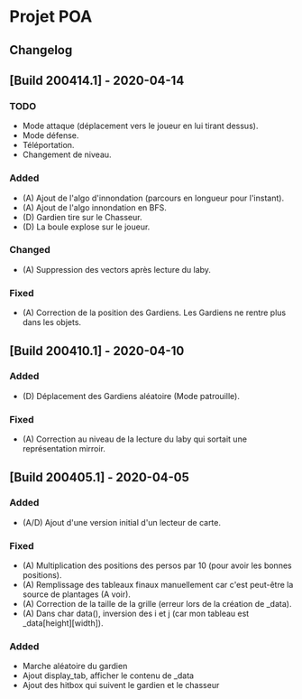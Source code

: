 # Projet POA

## Changelog

## [Build 200414.1] - 2020-04-14

### TODO

- Mode attaque (déplacement vers le joueur en lui tirant dessus).
- Mode défense.
- Téléportation.
- Changement de niveau.

### Added

- (A) Ajout de l'algo d'innondation (parcours en longueur pour l'instant).
- (A) Ajout de l'algo innondation en BFS.
- (D) Gardien tire sur le Chasseur.
- (D) La boule explose sur le joueur.

### Changed

- (A) Suppression des vectors après lecture du laby.

### Fixed

- (A) Correction de la position des Gardiens. Les Gardiens ne rentre plus dans les objets.


## [Build 200410.1] - 2020-04-10

### Added

- (D) Déplacement des Gardiens aléatoire (Mode patrouille).

### Fixed

- (A) Correction au niveau de la lecture du laby qui sortait une représentation mirroir.


## [Build 200405.1] - 2020-04-05

### Added

- (A/D) Ajout d'une version initial d'un lecteur de carte.

### Fixed

- (A) Multiplication des positions des persos par 10 (pour avoir les bonnes positions).
- (A) Remplissage des tableaux finaux manuellement car c'est peut-être la source de plantages (A voir).
- (A) Correction de la taille de la grille (erreur lors de la création de _data).
- (A) Dans char data(), inversion des i et j (car mon tableau est _data[height][width]).

### Added

- Marche aléatoire du gardien
- Ajout display_tab, afficher le contenu de _data
- Ajout des hitbox qui suivent le gardien et le chasseur

